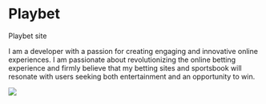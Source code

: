 # Playbet

Playbet site

I am a developer with a passion for creating engaging and innovative online experiences. 
I am passionate about revolutionizing the online betting experience and firmly believe that my betting sites and sportsbook will resonate with users seeking both entertainment and an opportunity to win.

<img  src="./logo_main.png" />
